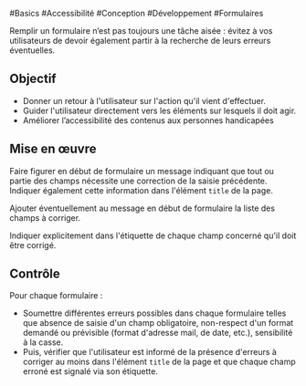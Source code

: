 
#Basics #Accessibilité #Conception #Développement #Formulaires

Remplir un formulaire n’est pas toujours une tâche aisée : évitez à vos utilisateurs de devoir également partir à la recherche de leurs erreurs éventuelles.


## Objectif

* Donner un retour à l'utilisateur sur l'action qu'il vient d'effectuer.
* Guider l'utilisateur directement vers les éléments sur lesquels il doit agir.
* Améliorer l’accessibilité des contenus aux personnes handicapées

## Mise en œuvre

Faire figurer en début de formulaire un message indiquant que tout ou partie des champs nécessite une correction de la saisie précédente. Indiquer également cette information dans l'élément `title` de la page.

Ajouter éventuellement au message en début de formulaire la liste des champs à corriger.

Indiquer explicitement dans l'étiquette de chaque champ concerné qu'il doit être corrigé.

## Contrôle

Pour chaque formulaire :

* Soumettre différentes erreurs possibles dans chaque formulaire telles que absence de saisie d'un champ obligatoire, non-respect d'un format demandé ou prévisible (format d'adresse mail, de date, etc.), sensibilité à la casse.
* Puis, vérifier que l'utilisateur est informé de la présence d'erreurs à corriger au moins dans l'élément `title` de la page et que chaque champ erroné est signalé via son étiquette.

